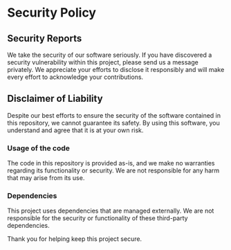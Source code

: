 # Security Policy

## Security Reports

We take the security of our software seriously. If you have discovered a security vulnerability within this project, please send us a message privately. We appreciate your efforts to disclose it responsibly and will make every effort to acknowledge your contributions.

## Disclaimer of Liability

Despite our best efforts to ensure the security of the software contained in this repository, we cannot guarantee its safety. By using this software, you understand and agree that it is at your own risk.

### Usage of the code

The code in this repository is provided as-is, and we make no warranties regarding its functionality or security. We are not responsible for any harm that may arise from its use.

### Dependencies

This project uses dependencies that are managed externally. We are not responsible for the security or functionality of these third-party dependencies.

Thank you for helping keep this project secure.
